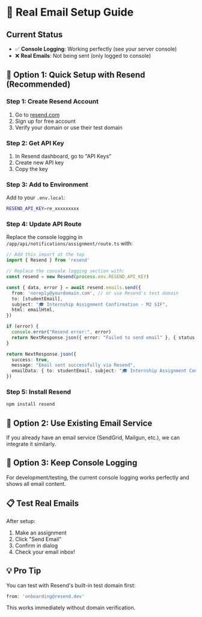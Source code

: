 # 📧 Real Email Setup Guide

## Current Status
- ✅ **Console Logging**: Working perfectly (see your server console)
- ❌ **Real Emails**: Not being sent (only logged to console)

## 🚀 Option 1: Quick Setup with Resend (Recommended)

### Step 1: Create Resend Account
1. Go to [resend.com](https://resend.com)
2. Sign up for free account
3. Verify your domain or use their test domain

### Step 2: Get API Key
1. In Resend dashboard, go to "API Keys"
2. Create new API key
3. Copy the key

### Step 3: Add to Environment
Add to your `.env.local`:
```bash
RESEND_API_KEY=re_xxxxxxxxx
```

### Step 4: Update API Route
Replace the console logging in `/app/api/notifications/assignment/route.ts` with:

```typescript
// Add this import at the top
import { Resend } from 'resend'

// Replace the console logging section with:
const resend = new Resend(process.env.RESEND_API_KEY)

const { data, error } = await resend.emails.send({
  from: 'noreply@yourdomain.com', // or use Resend's test domain
  to: [studentEmail],
  subject: "🎓 Internship Assignment Confirmation - M2 SIF",
  html: emailHtml,
})

if (error) {
  console.error("Resend error:", error)
  return NextResponse.json({ error: "Failed to send email" }, { status: 500 })
}

return NextResponse.json({ 
  success: true, 
  message: "Email sent successfully via Resend",
  emailData: { to: studentEmail, subject: "🎓 Internship Assignment Confirmation - M2 SIF", student: studentName, subjectTitle, supervisor: supervisorName }
})
```

### Step 5: Install Resend
```bash
npm install resend
```

## 🚀 Option 2: Use Existing Email Service

If you already have an email service (SendGrid, Mailgun, etc.), we can integrate it similarly.

## 🚀 Option 3: Keep Console Logging

For development/testing, the current console logging works perfectly and shows all email content.

## 📋 Test Real Emails

After setup:
1. Make an assignment
2. Click "Send Email" 
3. Confirm in dialog
4. Check your email inbox!

## 💡 Pro Tip

You can test with Resend's built-in test domain first:
```typescript
from: 'onboarding@resend.dev'
```

This works immediately without domain verification.
